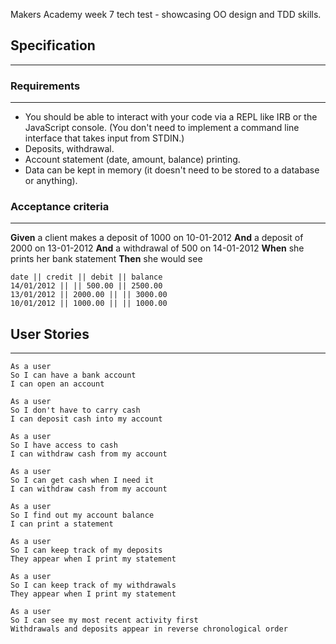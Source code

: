 Makers Academy week 7 tech test - showcasing OO design and TDD skills.

## Specification
----------------

### Requirements
----------------

* You should be able to interact with your code via a REPL like IRB or the JavaScript console.  (You don't need to implement a command line interface that takes input from STDIN.)
* Deposits, withdrawal.
* Account statement (date, amount, balance) printing.
* Data can be kept in memory (it doesn't need to be stored to a database or anything).

### Acceptance criteria
-----------------------

**Given** a client makes a deposit of 1000 on 10-01-2012
**And** a deposit of 2000 on 13-01-2012
**And** a withdrawal of 500 on 14-01-2012
**When** she prints her bank statement
**Then** she would see

```
date || credit || debit || balance
14/01/2012 || || 500.00 || 2500.00
13/01/2012 || 2000.00 || || 3000.00
10/01/2012 || 1000.00 || || 1000.00
```

## User Stories
---------------

```
As a user
So I can have a bank account
I can open an account

As a user
So I don't have to carry cash
I can deposit cash into my account

As a user
So I have access to cash
I can withdraw cash from my account

As a user
So I can get cash when I need it
I can withdraw cash from my account

As a user 
So I find out my account balance
I can print a statement

As a user
So I can keep track of my deposits
They appear when I print my statement

As a user 
So I can keep track of my withdrawals
They appear when I print my statement

As a user
So I can see my most recent activity first
Withdrawals and deposits appear in reverse chronological order
```
